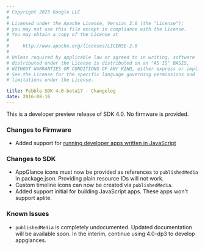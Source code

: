```yaml
---
# Copyright 2025 Google LLC
#
# Licensed under the Apache License, Version 2.0 (the "License");
# you may not use this file except in compliance with the License.
# You may obtain a copy of the License at
#
#     http://www.apache.org/licenses/LICENSE-2.0
#
# Unless required by applicable law or agreed to in writing, software
# distributed under the License is distributed on an "AS IS" BASIS,
# WITHOUT WARRANTIES OR CONDITIONS OF ANY KIND, either express or implied.
# See the License for the specific language governing permissions and
# limitations under the License.

title: Pebble SDK 4.0-beta17 - Changelog
date: 2016-08-16
---
```


This is a developer preview release of SDK 4.0. No firmware is provided.

### Changes to Firmware

* Added support for [running developer apps written in JavaScript](/blog/2016/08/15/introducing-rockyjs-watchfaces/)

### Changes to SDK

* AppGlance icons must now be provided as references to `publishedMedia`
  in package.json. Providing plain resource IDs will not work.
* Custom timeline icons can now be created via `publishedMedia`.
* Added support initial for building JavaScript apps. These apps won't
  support aplite.

### Known Issues

* `publishedMedia` is completely undocumented. Updated documentation will
  be available soon. In the interim, continue using 4.0-dp3 to develop
  appglances.
